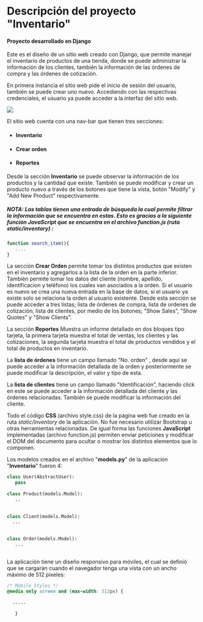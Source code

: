 
# Descripción del proyecto "Inventario"
#### Proyecto desarrollado en Django
 
Este es el diseño de un sitio web creado con Django, que permite manejar el inventario de productos de una tienda, donde se puede  administrar la información de los clientes, también la información de  las órdenes de compra y las órdenes de cotización.
 
En primera instancia el sitio web pide el inicio de sesión del usuario, también se puede crear uno nuevo. Accediendo con las respectivas credenciales, el usuario ya puede acceder a la interfaz del sitio web.
 
![](https://https://github.com/scarlos723/finalproject/images-readme/login.png)
 
 
El sitio web cuenta con una nav-bar que tienen tres secciones:
- #### Inventario
- #### Crear orden
- #### Reportes
 
Desde la sección **Inventario** se puede observar la información de los productos y la cantidad que existe. También se puede modificar y crear un producto nuevo a través de los botones que tiene la vista, botón "Modify" y "Add New Product" respectivamente.
 
##### NOTA:  **Las tablas tienen una entrada de búsqueda la cual permite filtrar la información que se encuentra en estas. Esto es gracias a la siguiente función JavaScript que se encuentra en el archivo function.js (ruta *static/inventory*) :**
 
```javascript
function search_item(){
   ....
}
```
La sección **Crear Orden** permite tomar los distintos productos que existen en el inventario y agregarlos a la lista de la orden en la parte inferior. También permite tomar los datos del cliente (nombre, apellido, identificacion y teléfono) los cuales van asociados a la orden. Si el usuario es nuevo se crea una nueva entrada en la base de datos, si el usuario ya existe solo se relaciona la orden al usuario existente. Desde esta sección se puede acceder a tres listas; lista de órdenes de compra, lista de ordenes de cotización, lista de clientes, por medio de los botones; "Show Sales", "Show Quotes" y "Show Clients".
 
La sección **Reportes** Muestra un informe detallado en dos bloques tipo tarjeta, la primera tarjeta muestra el total de ventas, los clientes y  las cotizaciones, la segunda tarjeta muestra el total de productos vendidos y el total de productos en inventario.
 
La **lista de órdenes**  tiene un campo llamado "No. orden" , desde aquí se puede acceder a la información detallada de la orden y posteriormente se puede modificar la descripción, el valor y tipo de esta.
 
La **lista de clientes** tiene un campo llamado "Identificación", haciendo click en este se puede acceder a la información detallada del cliente y las órdenes relacionadas. También se puede modificar la información del cliente.
 
Todo el código **CSS** (archivo style.css) de la página web fue creado en la ruta *static/inventory* de la aplicación. No fue necesario utilizar Bootstrap u otras herramientas relacionadas. De igual forma las funciones **JavaScript**  implementadas (archivo function.js) permiten enviar peticiones y modificar el DOM del documento para ocultar o mostrar los distintos elementos que lo componen.
 
Los modelos creados en el archivo "**models.py**" de la aplicación "**Inventario**" fueron 4:
```python
class User(AbstractUser):
   pass
 
class Product(models.Model):
   ..
  
 
class Client(models.Model):
  ...
 
 
class Order(models.Model):
   ...
 
```
La aplicación tiene un diseño responsivo para móviles, el cual se definió que se cargarán cuando el navegador tenga una vista con un ancho máximo de 512 pixeles:
 
```css
/* Mobile Styles */
@media only screen and (max-width: 512px) {
 
  .....
 
   }
```
